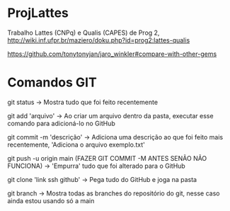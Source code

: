 # ProjLattes
Trabalho Lattes (CNPq) e Qualis (CAPES) de Prog 2, http://wiki.inf.ufpr.br/maziero/doku.php?id=prog2:lattes-qualis

https://github.com/tonytonyjan/jaro_winkler#compare-with-other-gems

# Comandos GIT
git status
-> Mostra tudo que foi feito recentemente

git add 'arquivo'
-> Ao criar um arquivo dentro da pasta, executar esse comando para adicioná-lo no GitHub

git commit -m 'descrição'
-> Adiciona uma descrição ao que foi feito mais recentemente, 'Adiciona o arquivo exemplo.txt'
 
git push -u origin main (FAZER GIT COMMIT -M ANTES SENÃO NÃO FUNCIONA)
-> 'Empurra' tudo que foi alterado para o GitHub

git clone 'link ssh github'
-> Pega tudo do GitHub e joga na pasta

git branch
-> Mostra todas as branches do repositório do git, nesse caso ainda estou usando só a main
